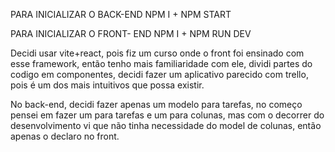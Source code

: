 PARA INICIALIZAR O BACK-END
NPM I + NPM START

PARA INICIALIZAR O FRONT- END
NPM I + NPM RUN DEV

Decidi usar vite+react, pois fiz um curso onde o front foi ensinado com esse framework, então tenho mais familiaridade
com ele, dividi partes do codigo em componentes, decidi fazer um aplicativo parecido com trello, pois é um dos mais intuitivos que possa existir.

No back-end, decidi fazer apenas um modelo para tarefas, no começo pensei em fazer um para tarefas e um para colunas, mas com o decorrer do desenvolvimento vi que não tinha necessidade do model de colunas, então apenas o declaro no front.